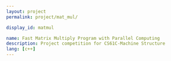 ```yaml
---
layout: project
permalink: project/mat_mul/

display_id: matmul

name: Fast Matrix Multiply Program with Parallel Computing
description: Project competition for CS61C-Machine Structure
lang: [c++]
---
```

